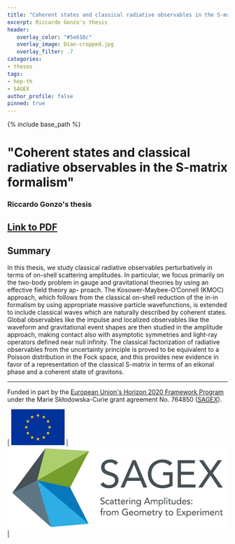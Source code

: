 ```yaml
---
title: "Coherent states and classical radiative observables in the S-matrix formalism"
excerpt: Riccardo Gonzo's thesis 
header:
   overlay_color: "#5e616c"
   overlay_image: Dian-cropped.jpg
   overlay_filter: .7
categories:
- theses
tags:
- hep-th
- SAGEX 
author_profile: false
pinned: true
---
```

{% include base_path %}

# "Coherent states and classical radiative observables in the S-matrix formalism"
### Riccardo Gonzo's thesis 

## [Link to PDF](/images/Riccardo%20Gonzo%20thesis.pdf)

## Summary

In this thesis, we study classical radiative observables perturbatively in terms of on-shell scattering amplitudes. In particular, we focus primarily on the two-body problem in gauge and gravitational theories by using an effective field theory ap- proach. The Kosower-Maybee-O’Connell (KMOC) approach, which follows from the classical on-shell reduction of the in-in formalism by using appropriate massive particle wavefunctions, is extended to include classical waves which are naturally described by coherent states. Global observables like the impulse and localized observables like the waveform and gravitational event shapes are then studied in the amplitude approach, making contact also with asymptotic symmetries and light-ray operators defined near null infinity. The classical factorization of radiative observables from the uncertainty principle is proved to be equivalent to a Poisson distribution in the Fock space, and this provides new evidence in favor of a representation of the classical S-matrix in terms of an eikonal phase and a coherent state of gravitons.

-----------------

Funded in part by the [European Union's Horizon 2020 Framework Program](https://ec.europa.eu/programmes/horizon2020/) under the Marie Skłodowska-Curie grant agreement No. 764850 ([SAGEX](https://sagex.org)). 

| <img src="/images/eu_flag.jpg" alt="eu_flag" > | <img src="/images/Sagex.jpg" alt="SAGEX-Logo" > |


